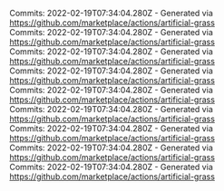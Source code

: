 Commits: 2022-02-19T07:34:04.280Z - Generated via https://github.com/marketplace/actions/artificial-grass
<br>
Commits: 2022-02-19T07:34:04.280Z - Generated via https://github.com/marketplace/actions/artificial-grass
<br>
Commits: 2022-02-19T07:34:04.280Z - Generated via https://github.com/marketplace/actions/artificial-grass
<br>
Commits: 2022-02-19T07:34:04.280Z - Generated via https://github.com/marketplace/actions/artificial-grass
<br>
Commits: 2022-02-19T07:34:04.280Z - Generated via https://github.com/marketplace/actions/artificial-grass
<br>
Commits: 2022-02-19T07:34:04.280Z - Generated via https://github.com/marketplace/actions/artificial-grass
<br>
Commits: 2022-02-19T07:34:04.280Z - Generated via https://github.com/marketplace/actions/artificial-grass
<br>
Commits: 2022-02-19T07:34:04.280Z - Generated via https://github.com/marketplace/actions/artificial-grass
<br>
Commits: 2022-02-19T07:34:04.280Z - Generated via https://github.com/marketplace/actions/artificial-grass
<br>
